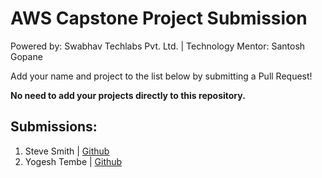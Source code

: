 # AWS Capstone Project Submission

Powered by: Swabhav Techlabs Pvt. Ltd. | Technology Mentor: Santosh Gopane


Add your name and project to the list below by submitting a Pull Request!

**No need to add your projects directly to this repository.**

## Submissions:

1. Steve Smith | [Github](https://www.google.com)
2. Yogesh Tembe | [Github](https://github.com/YogeshTembe/swabhav-training/tree/main/aws/ecartapp)
